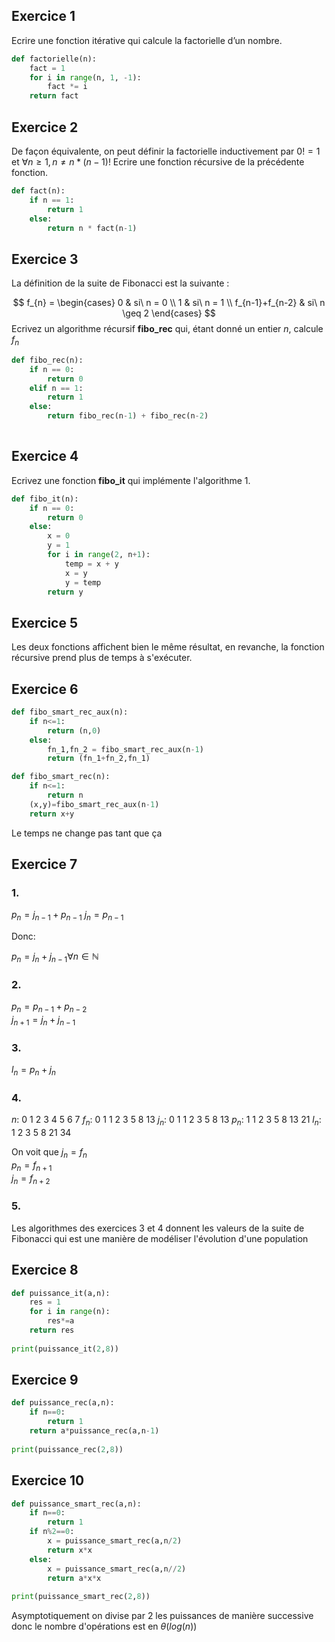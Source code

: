 ## Exercice 1

Ecrire une fonction itérative qui calcule la factorielle d’un nombre.
```python
def factorielle(n):
	fact = 1
	for i in range(n, 1, -1):
		fact *= i
	return fact
```

## Exercice 2

De façon équivalente, on peut définir la factorielle inductivement par $0! = 1$ et $\forall n \geq 1, n\neq n*(n-1)!$ 
Ecrire une fonction récursive de la précédente fonction.

```python
def fact(n):
	if n == 1:
		return 1
	else:
		return n * fact(n-1)
```


## Exercice 3

La définition de la suite de Fibonacci est la suivante :

$$
f_{n} = \begin{cases}
0 & si\ n = 0 \\
1 & si\ n = 1 \\
f_{n-1}+f_{n-2} & si\ n \geq 2
\end{cases}
$$
Ecrivez un algorithme récursif **fibo_rec** qui, étant donné un entier *n*, calcule $f_n$

```python
def fibo_rec(n):
	if n == 0:
		return 0
	elif n == 1:
		return 1
	else:
		return fibo_rec(n-1) + fibo_rec(n-2)
		
```

## Exercice 4

Ecrivez une fonction **fibo_it** qui implémente l'algorithme 1.

```python
def fibo_it(n):
	if n == 0:
		return 0
	else:
		x = 0
		y = 1
		for i in range(2, n+1):
			temp = x + y
			x = y
			y = temp
		return y
```

## Exercice 5

Les deux fonctions affichent bien le même résultat, en revanche, la fonction récursive prend plus de temps à s'exécuter.

## Exercice 6

```python
def fibo_smart_rec_aux(n):  
    if n<=1:  
        return (n,0)  
    else:  
        fn_1,fn_2 = fibo_smart_rec_aux(n-1)  
        return (fn_1+fn_2,fn_1)

def fibo_smart_rec(n):  
    if n<=1:  
        return n
    (x,y)=fibo_smart_rec_aux(n-1)  
    return x+y

```

Le temps ne change pas tant que ça

## Exercice 7

### 1.
$p_n = j_{n-1} + p_{n-1}$ 
$j_n = p_{n-1}$

Donc:

$p_n = j_n + j_{n-1}  \forall n \in \mathbb{N}$

### 2.

$p_n = p_{n-1} + p_{n-2}$   
$j_{n+1} = j_n + j_{n-1}$

### 3.

$l_n = p_n + j_n$

### 4.

$n$: 0 1 2 3 4 5 6 7 
$f_n$: 0 1 1 2 3 5 8 13
$j_n$: 0 1 1 2 3 5 8 13
$p_n$: 1 1 2 3 5 8 13 21 
$l_n$: 1 2 3 5 8 21 34

On voit que 
$j_n = f_n$  
$p_n = f_{n+1}$  
$j_n = f_{n+2}$

### 5.

Les algorithmes des exercices 3 et 4 donnent les valeurs de la suite de Fibonacci qui est une manière de modéliser l'évolution d'une population


## Exercice 8

```python
def puissance_it(a,n):  
    res = 1  
    for i in range(n):  
        res*=a  
    return res  
  
print(puissance_it(2,8))
```

## Exercice 9

```python
def puissance_rec(a,n):  
    if n==0:  
        return 1  
    return a*puissance_rec(a,n-1)  
  
print(puissance_rec(2,8))
```


## Exercice 10

```python
def puissance_smart_rec(a,n):  
    if n==0:  
        return 1  
    if n%2==0:  
        x = puissance_smart_rec(a,n/2)  
        return x*x  
    else:  
        x = puissance_smart_rec(a,n//2)  
        return a*x*x  
  
print(puissance_smart_rec(2,8))
```

Asymptotiquement on divise par 2 les puissances de manière successive donc le nombre d'opérations est en $\theta(log(n))$